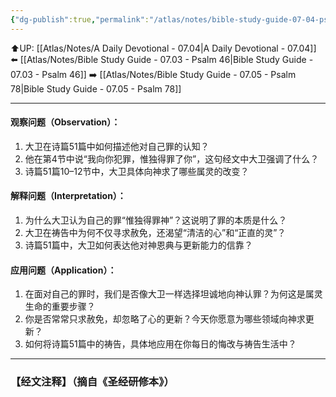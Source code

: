 ```yaml
---
{"dg-publish":true,"permalink":"/atlas/notes/bible-study-guide-07-04-psalm-51/"}
---
```


⬆️UP: [[Atlas/Notes/A Daily Devotional - 07.04\|A Daily Devotional - 07.04]]
⬅️ [[Atlas/Notes/Bible Study Guide - 07.03 - Psalm 46\|Bible Study Guide - 07.03 - Psalm 46]]
➡️ [[Atlas/Notes/Bible Study Guide - 07.05 - Psalm 78\|Bible Study Guide - 07.05 - Psalm 78]] 

---

#### 观察问题（Observation）：
1. 大卫在诗篇51篇中如何描述他对自己罪的认知？
2. 他在第4节中说“我向你犯罪，惟独得罪了你”，这句经文中大卫强调了什么？
3. 诗篇51篇10–12节中，大卫具体向神求了哪些属灵的改变？

#### 解释问题（Interpretation）：
1. 为什么大卫认为自己的罪“惟独得罪神”？这说明了罪的本质是什么？
2. 大卫在祷告中为何不仅寻求赦免，还渴望“清洁的心”和“正直的灵”？
3. 诗篇51篇中，大卫如何表达他对神恩典与更新能力的信靠？

#### 应用问题（Application）：
1. 在面对自己的罪时，我们是否像大卫一样选择坦诚地向神认罪？为何这是属灵生命的重要步骤？
2. 你是否常常只求赦免，却忽略了心的更新？今天你愿意为哪些领域向神求更新？
3. 如何将诗篇51篇中的祷告，具体地应用在你每日的悔改与祷告生活中？

---
### 【经文注释】（摘自《圣经研修本》）

